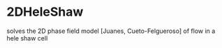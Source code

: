 # 2DHeleShaw
solves the 2D phase field model [Juanes, Cueto-Felgueroso] of flow in a hele shaw cell 
